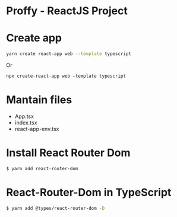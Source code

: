 # Proffy - ReactJS Project

# Create app
```sh
yarn create react-app web --template typescript
```
Or 
```sh
npx create-react-app web —template typescript 
```
# Mantain files
 - App.tsx
 - index.tsx
 - react-app-env.tsx

 # Install React Router Dom
 ```sh
 $ yarn add react-router-dom
 ```
 # React-Router-Dom in TypeScript 
 ```sh
 $ yarn add @types/react-router-dom -D
 ```